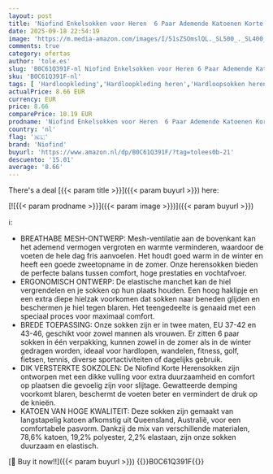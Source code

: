 ```yaml
---
layout: post
title: 'Niofind Enkelsokken voor Heren  6 Paar Ademende Katoenen Korte Sokken  Sneakersokken voor Mannen en Vrouwen  Sportsokken met Demping  Atletische Sokken voor Hardlopen Wandelen  Fietsen  Wandelen'
date: 2025-09-18 22:54:19
image: 'https://m.media-amazon.com/images/I/51sZSOmslQL._SL500_._SL400_.jpg'
comments: true
category: ofertas
author: 'tole.es'
slug: 'B0C61Q391F-nl Niofind Enkelsokken voor Heren 6 Paar Ademende Katoenen...'
sku: 'B0C61Q391F-nl'
tags: [ 'Hardloopkleding','Hardloopkleding heren','Hardloopsokken heren','Herenkleding','Herenmode','Herensokken','Kleding, schoenen & sieraden','Kleding, schoenen en sieraden','Sokken & kousen voor heren','Sportspecifieke kleding','niofind','🇳🇱', ]
actualPrice: 8.66 EUR
currency: EUR
price: 8.66
comparePrice: 10.19 EUR
prodname: 'Niofind Enkelsokken voor Heren  6 Paar Ademende Katoenen Korte Sokken  Sneakersokken voor Mannen en Vrouwen  Sportsokken met Demping  Atletische Sokken voor Hardlopen Wandelen  Fietsen  Wandelen'
country: 'nl'
flag: '🇳🇱'
brand: 'Niofind'
buyurl: 'https://www.amazon.nl/dp/B0C61Q391F/?tag=tolees0b-21'
descuento: '15.01'
average: '8.66'
---
```


There's a deal [{{< param title >}}]({{< param buyurl >}})  here:

[![{{< param prodname >}}]({{< param image >}})]({{< param buyurl >}})

ℹ️:

- BREATHABE MESH-ONTWERP: Mesh-ventilatie aan de bovenkant kan het ademend vermogen vergroten en warmte verminderen, waardoor de voeten de hele dag fris aanvoelen. Het houdt goed warm in de winter en heeft een goede zweetopname in de zomer. Onze herensokken bieden de perfecte balans tussen comfort, hoge prestaties en vochtafvoer.
- ERGONOMISCH ONTWERP: De elastische manchet kan de hiel vergrendelen en je sokken op hun plaats houden. Een hoog haklipje en een extra diepe hielzak voorkomen dat sokken naar beneden glijden en beschermen je hiel tegen blaren. Het teengedeelte is genaaid met een speciaal proces voor maximaal comfort.
- BREDE TOEPASSING: Onze sokken zijn er in twee maten, EU 37-42 en 43-46, geschikt voor zowel mannen als vrouwen. Er zitten 6 paar sokken in één verpakking, kunnen zowel in de zomer als in de winter gedragen worden, ideaal voor hardlopen, wandelen, fitness, golf, fietsen, tennis, diverse sportactiviteiten of dagelijks gebruik.
- DIK VERSTERKTE SOKZOLEN: De Niofind Korte Herensokken zijn ontworpen met een dikke vulling voor extra duurzaamheid en comfort op plaatsen die gevoelig zijn voor slijtage. Gewatteerde demping voorkomt blaren, beschermt de voeten beter en vermindert de druk op de knieën.
- KATOEN VAN HOGE KWALITEIT: Deze sokken zijn gemaakt van langstapelig katoen afkomstig uit Queensland, Australië, voor een comfortabele pasvorm. Dankzij de mix van verschillende materialen, 78,6% katoen, 19,2% polyester, 2,2% elastaan, zijn onze sokken duurzaam en elastisch.

[🛒 Buy it now!!]({{< param buyurl >}})
{{<world>}}B0C61Q391F{{</world>}}

